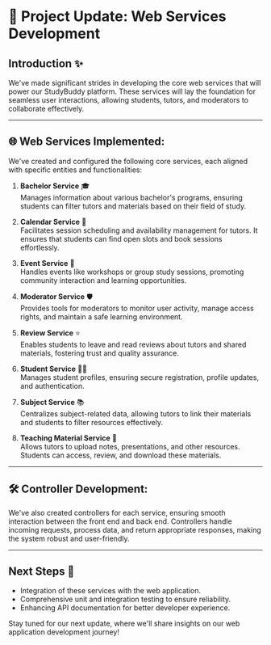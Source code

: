 # 🚀 Project Update: Web Services Development

## Introduction ✨
We've made significant strides in developing the core web services that will power our StudyBuddy platform. These services will lay the foundation for seamless user interactions, allowing students, tutors, and moderators to collaborate effectively.

---

## 🌐 Web Services Implemented:
We've created and configured the following core services, each aligned with specific entities and functionalities:

1. **Bachelor Service** 🎓  
   Manages information about various bachelor's programs, ensuring students can filter tutors and materials based on their field of study.

2. **Calendar Service** 📅  
   Facilitates session scheduling and availability management for tutors. It ensures that students can find open slots and book sessions effortlessly.

3. **Event Service** 📆  
   Handles events like workshops or group study sessions, promoting community interaction and learning opportunities.

4. **Moderator Service** 🛡️  
   Provides tools for moderators to monitor user activity, manage access rights, and maintain a safe learning environment.

5. **Review Service** ⭐  
   Enables students to leave and read reviews about tutors and shared materials, fostering trust and quality assurance.

6. **Student Service** 👩‍🎓  
   Manages student profiles, ensuring secure registration, profile updates, and authentication.

7. **Subject Service** 📚  
   Centralizes subject-related data, allowing tutors to link their materials and students to filter resources effectively.

8. **Teaching Material Service** 📝  
   Allows tutors to upload notes, presentations, and other resources. Students can access, review, and download these materials.

---

## 🛠️ Controller Development:
We've also created controllers for each service, ensuring smooth interaction between the front end and back end. Controllers handle incoming requests, process data, and return appropriate responses, making the system robust and user-friendly.

---

## Next Steps 🚀
- Integration of these services with the web application.  
- Comprehensive unit and integration testing to ensure reliability.  
- Enhancing API documentation for better developer experience.

Stay tuned for our next update, where we'll share insights on our web application development journey!  

